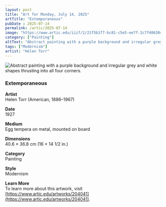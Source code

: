 ```yaml
---
layout: post
title: "Art for Monday, July 14, 2025"
artTitle: "Extemporaneous"
pubDate : 2025-07-14
permalink: /artic/2025-07-14
image: "https://www.artic.edu/iiif/2/21f5b1f7-bc81-c5e5-ee7f-2c7f406384a1/full/1686,/0/default.jpg"
category: ["Painting"]
altText: "Abstract painting with a purple background and irregular grey and white shapes thrusting into all four corners."
tags: ["Modernism"]
artist: "Helen Torr"
---
```

 
<img src='https://www.artic.edu/iiif/2/21f5b1f7-bc81-c5e5-ee7f-2c7f406384a1/full/1686,/0/default.jpg' alt='Abstract painting with a purple background and irregular grey and white shapes thrusting into all four corners.' style='border-radius=5px'> 
 
### Extemporaneous
 
**Artist**<br>
Helen Torr (American, 1886–1967)
 
**Date**<br>
1927
 
**Medium**<br>
Egg tempera on metal, mounted on board
 
**Dimensions**<br>
40.6 × 36.8 cm (16 × 14 1/2 in.)
 
**Category**<br>
Painting
 
**Style**<br>
Modernism
 
**Learn More**<br>
To learn more about this artwork, visit [https://www.artic.edu/artworks/204041](https://www.artic.edu/artworks/204041).